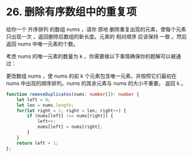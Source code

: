 # 26. 删除有序数组中的重复项

给你一个 升序排列 的数组 nums ，请你 原地 删除重复出现的元素，使每个元素 只出现一次 ，返回删除后数组的新长度。元素的 相对顺序 应该保持 一致 。然后返回 nums 中唯一元素的个数。

考虑 nums 的唯一元素的数量为 k ，你需要做以下事情确保你的题解可以被通过：

更改数组 nums ，使 nums 的前 k 个元素包含唯一元素，并按照它们最初在 nums 中出现的顺序排列。nums 的其余元素与 nums 的大小不重要。
返回 k 。

```ts
function removeDuplicates(nums: number[]): number {
    let left = 0;
    let len = nums.length;
    for(let right = 1; right < len; right++) {
        if (nums[left] !== nums[right]) {
            left++;
            nums[left] = nums[right];
        }
    }
    return left + 1;
};
```
